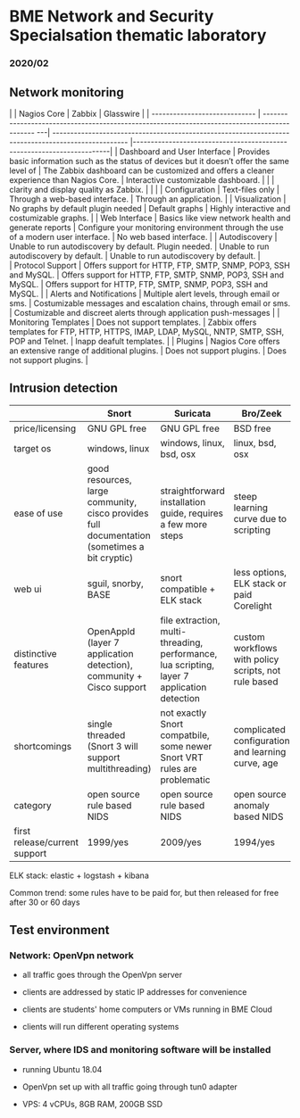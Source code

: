 # BME Network and Security Specialsation thematic laboratory

### 2020/02

## Network monitoring
|                               | Nagios Core                                                                                     | Zabbix                                                                                     		| Glasswire								|
| ----------------------------- | -------------------------------------------------------------------------------------------- ---| --------------------------------------------------------------------------------------------------- |-----------------------------------------------------------------------|
| Dashboard and User Interface  | Provides basic information such as the status of devices but it doesn’t offer the same level of | The Zabbix dashboard can be customized and offers a cleaner experience than Nagios Core.   		| Interactive customizable dashboard.					|
|                               |  clarity and display quality as Zabbix.                                                         |                                                                                            		|          								|
| Configuration                 | Text-files only                                                                                 | Through a web-based interface.                                                             		| Through an application. 						|
| Visualization                 | No graphs by default plugin needed                                                              | Default graphs                               					       		| Highly interactive and costumizable graphs.				|
| Web Interface                 | Basics like view network health and generate reports                                            | Configure your monitoring environment through the use of a modern user interface.          		| No web based interface.						|
| Autodiscovery		        | Unable to run autodiscovery by default. Plugin needed.		                          | Unable to run autodiscovery by default.								| Unable to run autodiscovery by default.				|		   
| Protocol Support              | Offers support for HTTP, FTP, SMTP, SNMP, POP3, SSH and MySQL.                                  | Offers support for HTTP, FTP, SMTP, SNMP, POP3, SSH and MySQL.                   			| Offers support for HTTP, FTP, SMTP, SNMP, POP3, SSH and MySQL.	|
| Alerts and Notifications      | Multiple alert levels, through email or sms.                                                    | Costumizable messages and escalation chains, through email or sms.                                  | Costumizable and discreet alerts through application push-messages	|
| Monitoring Templates		| Does not support templates.                                                                     | Zabbix offers templates for FTP, HTTP, HTTPS, IMAP, LDAP, MySQL, NNTP, SMTP, SSH, POP and Telnet.	| Inapp deafult templates.						|
| Plugins			| Nagios Core offers an extensive range of additional plugins.					  | Does not support plugins.										| Does not support plugins.						|

## Intrusion detection

|                               | Snort                                                                                        | Suricata                                                                                    | Bro/Zeek                                             |
| ----------------------------- | -------------------------------------------------------------------------------------------- | ------------------------------------------------------------------------------------------- | ---------------------------------------------------- |
| price/licensing               | GNU GPL free                                                                                 | GNU GPL free                                                                                | BSD free                                             |
| target os                     | windows, linux                                                                               | windows, linux, bsd, osx                                                                    | linux, bsd, osx                                      |
| ease of use                   | good resources, large community, cisco provides full documentation (sometimes a bit cryptic) | straightforward installation guide, requires a few more steps                               | steep learning curve due to scripting                |
| web ui                        | sguil, snorby, BASE                                                                          | snort compatible + ELK stack                                                                | less options, ELK stack or paid Corelight            |
| distinctive features          | OpenAppId (layer 7 application detection), community + Cisco support                         | file extraction, multi-threading, performance, lua scripting, layer 7 application detection | custom workflows with policy scripts, not rule based |
| shortcomings                  | single threaded (Snort 3 will support multithreading)                                        | not exactly Snort compatbile, some newer Snort VRT rules are problematic                    | complicated configuration and learning curve, age    |
| category                      | open source rule based NIDS                                                                  | open source rule based NIDS                                                                 | open source anomaly based NIDS                       |
| first release/current support | 1999/yes                                                                                     | 2009/yes                                                                                    | 1994/yes                                             |

ELK stack: elastic + logstash + kibana

Common trend: some rules have to be paid for, but then released for free after 30 or 60 days

## Test environment

### Network: OpenVpn network

- all traffic goes through the OpenVpn server

- clients are addressed by static IP addresses for convenience

- clients are students' home computers or VMs running in BME Cloud

- clients will run different operating systems



### Server, where IDS and monitoring software will be installed

- running Ubuntu 18.04

- OpenVpn set up with all traffic going through tun0 adapter

- VPS: 4 vCPUs, 8GB RAM, 200GB SSD
